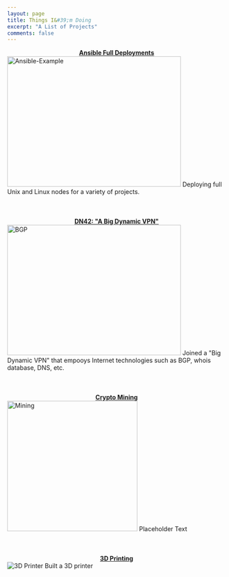```yaml
---
layout: page
title: Things I&#39;m Doing
excerpt: "A List of Projects"
comments: false
---
```



<center><a href="/projects/ansible/index.md"><b>Ansible Full Deployments</b></a></center>
<img src="https://raw.githubusercontent.com/Kookster310/kookster310.github.io/master/assets/img/ansible-example-gif.gif" alt="Ansible-Example" style="width:400px;height:300px;"> 
Deploying full Unix and Linux nodes for a variety of projects.
<br>
<br>
<br>
<br>
<center><a href="/projects/dn42/index.md"><b>DN42: "A Big Dynamic VPN"</b></a></center>
<img src="https://upload.wikimedia.org/wikipedia/commons/thumb/a/a8/BGP_FSM.svg/549px-BGP_FSM.svg.png" alt="BGP" style="width:400px;height:300px;">
Joined a "Big Dynamic VPN" that empooys Internet technologies such as BGP, whois database, DNS, etc. 
<br>
<br>
<br>
<br>
<center><a href="/projects/mining/index.md"><b>Crypto Mining</b></a></center>
<img src="https://crypto-traffic.com/wp-content/uploads/2017/12/crypto-mining.jpg" alt="Mining" style="width:300px;height:300px;">
Placeholder Text
<br>
<br>
<br>
<br>
<center><a href="/projects/3dprinting/index.md"><b>3D Printing</b></a></center>
<img src="https://raw.githubusercontent.com/Kookster310/kookster310.github.io/master/assets/img/3d-printer.jpg" alt="3D Printer">
Built a 3D printer
